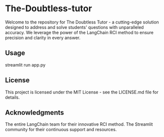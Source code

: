 # The-Doubtless-tutor

Welcome to the repository for The Doubtless Tutor - a cutting-edge solution designed to address and solve students' questions with unparalleled accuracy. We leverage the power of the LangChain RCI method to ensure precision and clarity in every answer.

## Usage

streamlit run app.py

## License
This project is licensed under the MIT License - see the LICENSE.md file for details.

## Acknowledgments
The entire LangChain team for their innovative RCI method.
The Streamlit community for their continuous support and resources.

